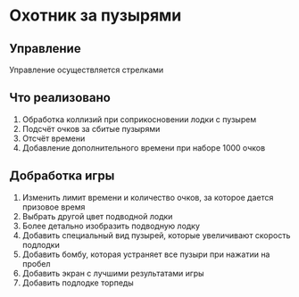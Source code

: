 # Охотник за пузырями

## Управление

Управление осуществляется стрелками

## Что реализовано

1. Обработка коллизий при соприкосновении лодки с пузырем
2. Подсчёт очков за сбитые пузырями
3. Отсчёт времени
4. Добавление дополнительного времени при наборе 1000 очков

## Добработка игры

1. Изменить лимит времени и количество очков, за которое дается призовое время
2. Выбрать другой цвет подводной лодки
3. Более детально изобразить подводную лодку
4. Добавить специальный вид пузырей, которые увеличивают скорость подлодки
5. Добавить бомбу, которая устраняет все пузыри при нажатии на пробел
6. Добавить экран с лучшими результатами игры
7. Добавить подлодке торпеды